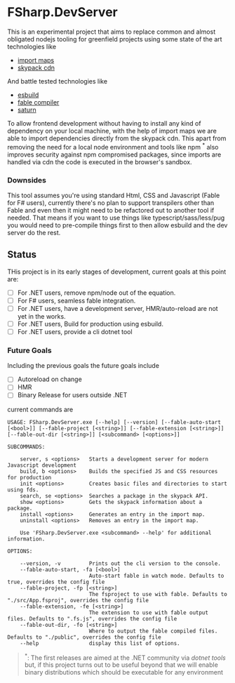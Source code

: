# FSharp.DevServer

[esbuild]: https://esbuild.github.io/
[import maps]: https://github.com/WICG/import-maps
[fable compiler]: https://fable.io/
[saturn]: https://saturnframework.org/
[skypack cdn]: https://www.skypack.dev/

This is an experimental project that aims to replace common and almost obligated nodejs tooling for greenfield projects using some state of the art technologies like

- [import maps]
- [skypack cdn]

And battle tested technologies like

- [esbuild]
- [fable compiler]
- [saturn]

To allow frontend development without having to install any kind of dependency on your local machine, with the help of import maps we are able to import dependencies directly from the skypack cdn. This apart from removing the need for a local node environment and tools like npm <sup>\*</sup> also improves security against npm compromised packages, since imports are handled via cdn the code is executed in the browser's sandbox.

### Downsides

This tool assumes you're using standard Html, CSS and Javascript (Fable for F# users), currently there's no plan to support transpilers other than Fable and even then it might need to be refactored out to another tool if needed. That means if you want to use things like typescript/sass/less/pug you would need to pre-compile things first to then allow esbuild and the dev server do the rest.

## Status

THis project is in its early stages of development, current goals at this point are:

- [ ] For .NET users, remove npm/node out of the equation.
- [ ] For F# users, seamless fable integration.
- [ ] For .NET users, have a development server, HMR/auto-reload are not yet in the works.
- [ ] For .NET users, Build for production using esbuild.
- [ ] For .NET users, provide a cli dotnet tool

### Future Goals

Including the previous goals the future goals include

- [ ] Autoreload on change
- [ ] HMR
- [ ] Binary Release for users outside .NET

current commands are

```
USAGE: FSharp.DevServer.exe [--help] [--version] [--fable-auto-start [<bool>]] [--fable-project [<string>]] [--fable-extension [<string>]] [--fable-out-dir [<string>]] [<subcommand> [<options>]]

SUBCOMMANDS:

    server, s <options>   Starts a development server for modern Javascript development
    build, b <options>    Builds the specified JS and CSS resources for production
    init <options>        Creates basic files and directories to start using fds.
    search, se <options>  Searches a package in the skypack API.
    show <options>        Gets the skypack information about a package.
    install <options>     Generates an entry in the import map.
    uninstall <options>   Removes an entry in the import map.

    Use 'FSharp.DevServer.exe <subcommand> --help' for additional information.

OPTIONS:

    --version, -v         Prints out the cli version to the console.
    --fable-auto-start, -fa [<bool>]
                          Auto-start fable in watch mode. Defaults to true, overrides the config file
    --fable-project, -fp [<string>]
                          The fsproject to use with fable. Defaults to "./src/App.fsproj", overrides the config file
    --fable-extension, -fe [<string>]
                          The extension to use with fable output files. Defaults to ".fs.js", overrides the config file
    --fable-out-dir, -fo [<string>]
                          Where to output the fable compiled files. Defaults to "./public", overrides the config file
    --help                display this list of options.
```

> <sup>\*</sup>: The first releases are aimed at the .NET community via _dotnet tools_ but, if this project turns out to be useful beyond that we will enable binary distributions which should be executable for any environment
